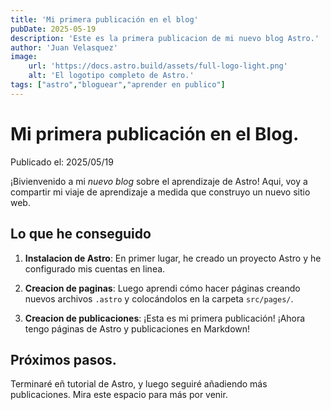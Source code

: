 ```yaml
---
title: 'Mi primera publicación en el blog'
pubDate: 2025-05-19
description: 'Este es la primera publicacion de mi nuevo blog Astro.'
author: 'Juan Velasquez'
image: 
    url: 'https://docs.astro.build/assets/full-logo-light.png'
    alt: 'El logotipo completo de Astro.'
tags: ["astro","bloguear","aprender en publico"]
---
```

# Mi primera publicación en el Blog. 

Publicado  el: 2025/05/19

¡Bivienvenido a mi _nuevo blog_ sobre el aprendizaje de Astro! Aqui, voy a compartir mi viaje de aprendizaje a medida que construyo un nuevo sitio web. 

## Lo que he conseguido

1. **Instalacion de Astro**: En primer lugar, he creado un proyecto Astro y he configurado mis cuentas en linea. 

2. **Creacion de paginas**:  Luego aprendi cómo hacer páginas creando nuevos archivos `.astro` y colocándolos en la carpeta `src/pages/`. 

3. **Creacion de publicaciones**: ¡Esta es mi primera publicación! ¡Ahora tengo páginas de Astro y publicaciones en Markdown!

## Próximos pasos. 

Terminaré eñ tutorial de Astro, y luego seguiré añadiendo más publicaciones. Mira este espacio para más por venir. 